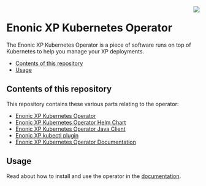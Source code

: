 <img align="right" src="https://raw.githubusercontent.com/enonic/xp/master/misc/logo.png">
<h1>Enonic XP Kubernetes Operator</h1>

The Enonic XP Kubernetes Operator is a piece of software runs on top of Kubernetes to help you manage your XP deployments.

- [Contents of this repository](#contents-of-this-repository)
- [Usage](#usage)

## Contents of this repository

This repository contains these various parts relating to the operator:

* [Enonic XP Kubernetes Operator](./java-operator)
* [Enonic XP Kubernetes Operator Helm Chart](./helm)
* [Enonic XP Kubernetes Operator Java Client](./java-client)
* [Enonic XP kubectl plugin](./kubectl-plugin)
* [Enonic XP Kubernetes Operator Documentation](./docs/index.adoc)

## Usage

Read about how to install and use the operator in the [documentation](./docs/index.adoc).
